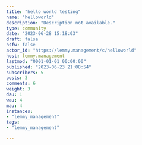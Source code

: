 ```yaml
---
title: "hello world testing" 
name: "helloworld"
description: "Description not available."
type: community
date: "2023-06-28 15:18:03"
draft: false
nsfw: false
actor_id: "https://lemmy.management/c/helloworld"
host: lemmy.management
lastmod: "0001-01-01 00:00:00"
published: "2023-06-23 21:08:54"
subscribers: 5
posts: 3
comments: 6
weight: 3
dau: 1
wau: 4
mau: 4
instances:
- "lemmy_management"
tags: 
- "lemmy_management"

---
```


